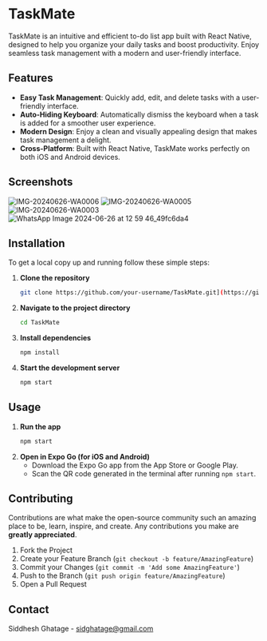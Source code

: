 # TaskMate

TaskMate is an intuitive and efficient to-do list app built with React Native, designed to help you organize your daily tasks and boost productivity. Enjoy seamless task management with a modern and user-friendly interface.

## Features

- **Easy Task Management**: Quickly add, edit, and delete tasks with a user-friendly interface.
- **Auto-Hiding Keyboard**: Automatically dismiss the keyboard when a task is added for a smoother user experience.
- **Modern Design**: Enjoy a clean and visually appealing design that makes task management a delight.
- **Cross-Platform**: Built with React Native, TaskMate works perfectly on both iOS and Android devices.

## Screenshots
![IMG-20240626-WA0006](https://github.com/SidGhatage/TaskMate/assets/85355032/25d9a2a8-a399-4231-9515-9982c350187f)
![IMG-20240626-WA0005](https://github.com/SidGhatage/TaskMate/assets/85355032/ef19220e-2f05-4a3e-b3f5-0be2b3a54d1d)
![IMG-20240626-WA0003](https://github.com/SidGhatage/TaskMate/assets/85355032/383c9c43-f9be-4758-a7cb-b2b511efe323)
![WhatsApp Image 2024-06-26 at 12 59 46_49fc6da4](https://github.com/SidGhatage/TaskMate/assets/85355032/3fa3d314-56ab-442a-b476-a3dc2b71b5d9)

## Installation

To get a local copy up and running follow these simple steps:

1. **Clone the repository**
    ```bash
    git clone https://github.com/your-username/TaskMate.git](https://github.com/SidGhatage/TaskMate.git
    ```
2. **Navigate to the project directory**
    ```bash
    cd TaskMate
    ```
3. **Install dependencies**
    ```bash
    npm install
    ```
4. **Start the development server**
    ```bash
    npm start
    ```

## Usage

1. **Run the app**
    ```bash
    npm start
    ```
2. **Open in Expo Go (for iOS and Android)**
   - Download the Expo Go app from the App Store or Google Play.
   - Scan the QR code generated in the terminal after running `npm start`.

## Contributing

Contributions are what make the open-source community such an amazing place to be, learn, inspire, and create. Any contributions you make are **greatly appreciated**.

1. Fork the Project
2. Create your Feature Branch (`git checkout -b feature/AmazingFeature`)
3. Commit your Changes (`git commit -m 'Add some AmazingFeature'`)
4. Push to the Branch (`git push origin feature/AmazingFeature`)
5. Open a Pull Request

## Contact

Siddhesh Ghatage - sidghatage@gmail.com

